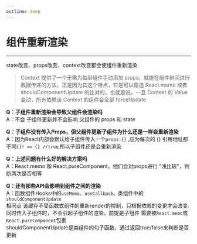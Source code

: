 ```yaml
---
outline: deep
---
```


# 组件重新渲染
---
 state改变、props改变、context改变都会使组件重新渲染

> Context 提供了一个无需为每层组件手动添加 props，就能在组件树间进行数据传递的方法。正是因为其这个特点，它是可以穿透 React.memo 或者   shouldComponentUpdate 的比对的，也就是说，一旦 Context 的 Value 变动，所有依赖该 Context 的组件会全部 forceUpdate

**Q：子组件重新渲染会导致父组件会渲染吗**<br/>A：不会 子组件更新并不会影响 父组件的 props 和 state  

**Q：子组件没有传入Props，但父组件更新子组件为什么还是一样会重新渲染**<br/>A：因为React内部会默认给子组件传入一个```props:{}``` ,应为每次的 {} 引用地址都不同```{}! == {} //true```,所以子组件还是会重新渲染

**Q：上述问题有什么好的解决方案吗**<br/>A：React.memo 和 React.pureComponent，他们会对props进行 "浅比较"，判断两次是否相等

**Q：还有那些API会影响到组件之间的渲染**<br/>
A：函数组件Hooks中的```useMemo```、```useCallback。```类组件中的```shouldComponentUpdate```<br/>相同点 该缓存不受函数式组件的重新render的控制，只根据依赖的变更才会改变.同时传入子组件时，不会引起子组件的渲染，前提是子组件	需要被```React.memo```或```React.pureComponent```包裹<br/>shouldComponentUpdate是类组件的勾子函数，通过返回true/false来判断是否更新
